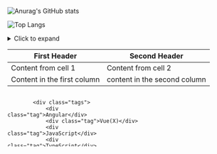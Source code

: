 ![Anurag's GitHub stats](https://github-readme-stats.vercel.app/api?username=darko5r&theme=dark&show_icons=true)

![Top Langs](https://github-readme-stats.vercel.app/api/top-langs/?username=darko5r&layout=compact&theme=dark)

<details>
  <summary>Click to expand</summary>
  <div class="content">

    my text

  </div>
</details>

First Header | Second Header 
 ------------ | ------------- 
Content from cell 1 | Content from cell 2 
Content in the first column | content in the second column 

<svg fill="none" viewBox="0 0 300 120" width="300" height="120" xmlns="http://www.w3.org/2000/svg">
	<foreignObject width="100%" height="100%">
		<div xmlns="http://www.w3.org/1999/xhtml">
			<style>
				.tags {
					display: flex;
					flex-wrap: wrap;
					height: 100%;
					width: 100%;
				}
				.tag {
					background-color: #e3ffff;
					border-radius: 0.25em;
					color: #0ca4a5;
					border: 1px solid #0ca4a5;
					display: inline-block;
					font-size: 0.75em;
					line-height: 2em;
					margin: 0.125em;
					padding: 0 0.5em;
					text-decoration: none;
					font-family: sans-serif;
				}
			</style>

			<div class="tags">
				<div class="tag">Angular</div>
				<div class="tag">Vue(X)</div>
				<div class="tag">JavaScript</div>
				<div class="tag">TypeScript</div>
			</div>
			<div class="tags">
				<div class="tag">(S)CSS</div>
				<div class="tag">Building UIs</div>
				<div class="tag">Web Components</div>
			</div>
			<div class="tags">
				<div class="tag">Ionic</div>
				<div class="tag">Electron</div>
				<div class="tag">.NET</div>
			</div>
		</div>
	</foreignObject>
</svg>


